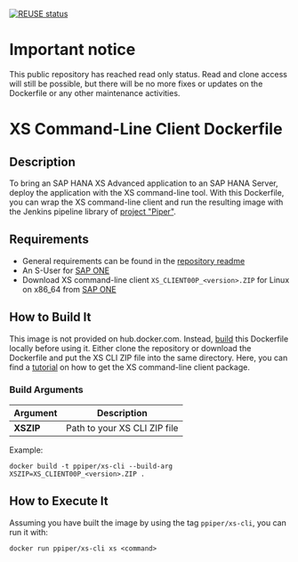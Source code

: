 [![REUSE status](https://api.reuse.software/badge/github.com/SAP/devops-docker-xs-cli)](https://api.reuse.software/info/github.com/SAP/devops-docker-xs-cli)

# Important notice

This public repository has reached read only status. Read and clone access will still be possible, but there will be no more fixes or updates on the Dockerfile or any other maintenance activities.

# XS Command-Line Client Dockerfile
## Description
To bring an SAP HANA XS Advanced application to an SAP HANA Server, deploy the application with the XS command-line tool. 
With this Dockerfile, you can wrap the XS command-line client and run the resulting image with the Jenkins pipeline library of [project "Piper"][piper]. 

## Requirements
* General requirements can be found in the [repository readme][general]
* An S-User for [SAP ONE][sapone]
* Download XS command-line client ```XS_CLIENT00P_<version>.ZIP``` for Linux on x86_64 from [SAP ONE][sapone]

## How to Build It

This image is not provided on hub.docker.com. Instead, [build][dockerbuild] this Dockerfile locally before using it. Either clone the repository or download the Dockerfile and put the XS CLI ZIP file into the same directory. Here, you can find a [tutorial][xsclient] on how to get the XS command-line client package.

### Build Arguments
| Argument | Description |
| ---------| ------------|
| **XSZIP** | Path to your XS CLI ZIP file |

Example:
```
docker build -t ppiper/xs-cli --build-arg XSZIP=XS_CLIENT00P_<version>.ZIP .
```

## How to Execute It
Assuming you have built the image by using the tag `ppiper/xs-cli`, you can run it with:

```
docker run ppiper/xs-cli xs <command>
```


[piper]: https://sap.github.io/jenkins-library/
[xsclient]: https://developers.sap.com/germany/tutorials/hxe-ua-install-xs-xli-client.html
[sapone]: https://launchpad.support.sap.com/
[general]: https://github.com/SAP/devops-docker-images/blob/master/README.md
[dockerbuild]: https://docs.docker.com/engine/reference/commandline/build/
[dockerbuildadd]: https://docs.docker.com/engine/reference/builder/#add
